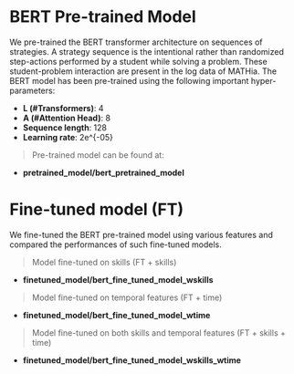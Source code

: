 # BERT Pre-trained Model

We pre-trained the BERT transformer architecture on sequences of strategies. A strategy sequence is the intentional rather than randomized step-actions performed by a student while solving a problem. These student-problem interaction are present in the log data of MATHia. The BERT model has been pre-trained using the following important hyper-parameters:
-  __L (#Transformers)__: 4
- __A (#Attention Head)__: 8
- __Sequence length__: 128
- __Learning rate__: 2e^{-05}


> Pre-trained model can be found at:
- __pretrained_model/bert_pretrained_model__

# Fine-tuned model (FT)

We fine-tuned the BERT pre-trained model using various features and compared the performances of such fine-tuned models.

> Model fine-tuned on skills (FT + skills)
- __finetuned_model/bert_fine_tuned_model_wskills__

>  Model fine-tuned on temporal features (FT + time)
- __finetuned_model/bert_fine_tuned_model_wtime__

> Model fine-tuned on both skills and temporal features (FT + skills + time)
- __finetuned_model/bert_fine_tuned_model_wskills_wtime__
